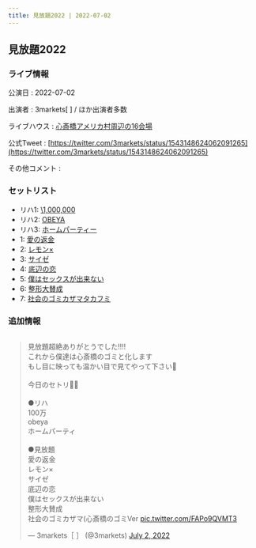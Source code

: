 ```yaml
---
title: 見放題2022 | 2022-07-02
---
```

## 見放題2022

### ライブ情報

公演日
:    2022-07-02

出演者
:    3markets[ ] / ほか出演者多数

ライブハウス
:    [心斎橋アメリカ村周辺の16会場](livehouse033.html)

公式Tweet
:    [https://twitter.com/3markets/status/1543148624062091265](https://twitter.com/3markets/status/1543148624062091265)

その他コメント
:    

### セットリスト

*  リハ1: [\1,000,000](song022.html)
*  リハ2: [OBEYA](song021.html)
*  リハ3: [ホームパーティー](song011.html)
*  1: [愛の返金](song012.html)
*  2: [レモン×](song003.html)
*  3: [サイゼ](song004.html)
*  4: [底辺の恋](song008.html)
*  5: [僕はセックスが出来ない](song006.html)
*  6: [整形大賛成](song005.html)
*  7: [社会のゴミカザマタカフミ](song002.html)


### 追加情報


<img src="">

<blockquote class="twitter-tweet"><p lang="ja" dir="ltr">見放題超絶ありがとうでした‼️‼️<br>これから僕達は心斎橋のゴミと化します<br>もし目に映っても温かい目で見てやって下さい🗿<br><br>今日のセトリ🚮🚮<br><br>●リハ<br>100万<br>obeya<br>ホームパーティ<br><br>●見放題<br>愛の返金<br>レモン×<br>サイゼ<br>底辺の恋<br>僕はセックスが出来ない<br>整形大賛成<br>社会のゴミカザマ(心斎橋のゴミVer <a href="https://t.co/FAPo9QVMT3">pic.twitter.com/FAPo9QVMT3</a></p>&mdash; 3markets［ ］ (@3markets) <a href="https://twitter.com/3markets/status/1543148624062091265?ref_src=twsrc%5Etfw">July 2, 2022</a></blockquote>
<script async src="https://platform.twitter.com/widgets.js" charset="utf-8"></script>


